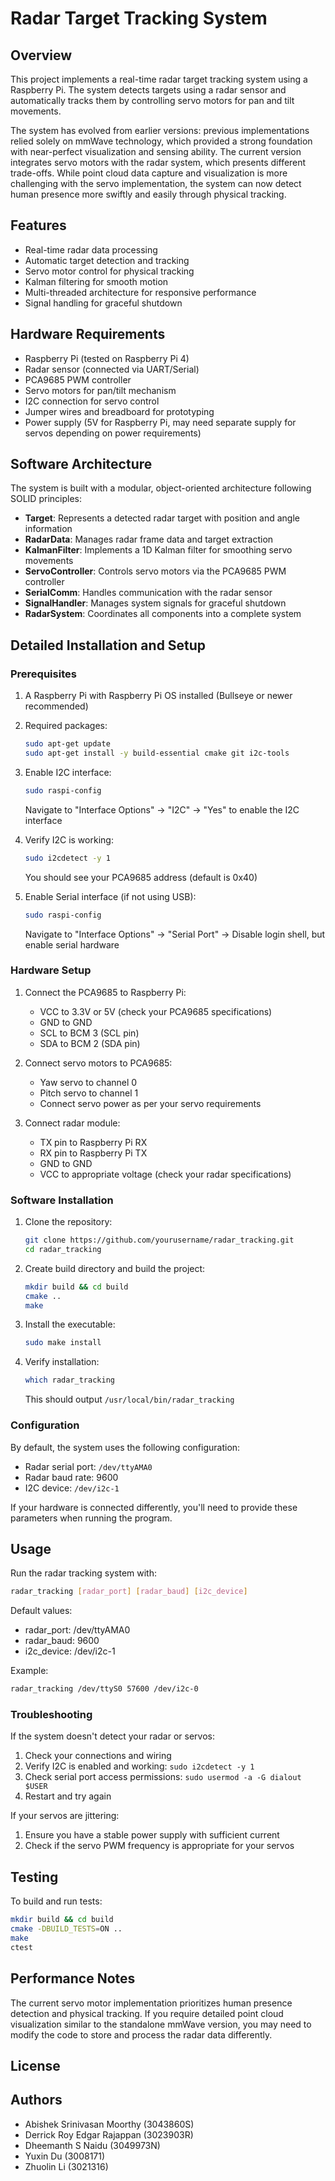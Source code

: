 # Radar Target Tracking System

## Overview

This project implements a real-time radar target tracking system using a Raspberry Pi. The system detects targets using a radar sensor and automatically tracks them by controlling servo motors for pan and tilt movements.

The system has evolved from earlier versions: previous implementations relied solely on mmWave technology, which provided a strong foundation with near-perfect visualization and sensing ability. The current version integrates servo motors with the radar system, which presents different trade-offs. While point cloud data capture and visualization is more challenging with the servo implementation, the system can now detect human presence more swiftly and easily through physical tracking.

## Features

- Real-time radar data processing
- Automatic target detection and tracking
- Servo motor control for physical tracking
- Kalman filtering for smooth motion
- Multi-threaded architecture for responsive performance
- Signal handling for graceful shutdown

## Hardware Requirements

- Raspberry Pi (tested on Raspberry Pi 4)
- Radar sensor (connected via UART/Serial)
- PCA9685 PWM controller
- Servo motors for pan/tilt mechanism
- I2C connection for servo control
- Jumper wires and breadboard for prototyping
- Power supply (5V for Raspberry Pi, may need separate supply for servos depending on power requirements)

## Software Architecture

The system is built with a modular, object-oriented architecture following SOLID principles:

- **Target**: Represents a detected radar target with position and angle information
- **RadarData**: Manages radar frame data and target extraction
- **KalmanFilter**: Implements a 1D Kalman filter for smoothing servo movements
- **ServoController**: Controls servo motors via the PCA9685 PWM controller
- **SerialComm**: Handles communication with the radar sensor
- **SignalHandler**: Manages system signals for graceful shutdown
- **RadarSystem**: Coordinates all components into a complete system

## Detailed Installation and Setup

### Prerequisites

1. A Raspberry Pi with Raspberry Pi OS installed (Bullseye or newer recommended)
2. Required packages:
   ```bash
   sudo apt-get update
   sudo apt-get install -y build-essential cmake git i2c-tools
   ```

3. Enable I2C interface:
   ```bash
   sudo raspi-config
   ```
   Navigate to "Interface Options" → "I2C" → "Yes" to enable the I2C interface

4. Verify I2C is working:
   ```bash
   sudo i2cdetect -y 1
   ```
   You should see your PCA9685 address (default is 0x40)

5. Enable Serial interface (if not using USB):
   ```bash
   sudo raspi-config
   ```
   Navigate to "Interface Options" → "Serial Port" → Disable login shell, but enable serial hardware

### Hardware Setup

1. Connect the PCA9685 to Raspberry Pi:
   - VCC to 3.3V or 5V (check your PCA9685 specifications)
   - GND to GND
   - SCL to BCM 3 (SCL pin)
   - SDA to BCM 2 (SDA pin)

2. Connect servo motors to PCA9685:
   - Yaw servo to channel 0
   - Pitch servo to channel 1
   - Connect servo power as per your servo requirements

3. Connect radar module:
   - TX pin to Raspberry Pi RX
   - RX pin to Raspberry Pi TX
   - GND to GND
   - VCC to appropriate voltage (check your radar specifications)

### Software Installation

1. Clone the repository:
   ```bash
   git clone https://github.com/yourusername/radar_tracking.git
   cd radar_tracking
   ```

2. Create build directory and build the project:
   ```bash
   mkdir build && cd build
   cmake ..
   make
   ```

3. Install the executable:
   ```bash
   sudo make install
   ```

4. Verify installation:
   ```bash
   which radar_tracking
   ```
   This should output `/usr/local/bin/radar_tracking`

### Configuration

By default, the system uses the following configuration:
- Radar serial port: `/dev/ttyAMA0`
- Radar baud rate: 9600
- I2C device: `/dev/i2c-1`

If your hardware is connected differently, you'll need to provide these parameters when running the program.

## Usage

Run the radar tracking system with:

```bash
radar_tracking [radar_port] [radar_baud] [i2c_device]
```

Default values:
- radar_port: /dev/ttyAMA0
- radar_baud: 9600
- i2c_device: /dev/i2c-1

Example:
```bash
radar_tracking /dev/ttyS0 57600 /dev/i2c-0
```

### Troubleshooting

If the system doesn't detect your radar or servos:

1. Check your connections and wiring
2. Verify I2C is enabled and working: `sudo i2cdetect -y 1`
3. Check serial port access permissions: `sudo usermod -a -G dialout $USER`
4. Restart and try again

If your servos are jittering:
1. Ensure you have a stable power supply with sufficient current
2. Check if the servo PWM frequency is appropriate for your servos

## Testing

To build and run tests:

```bash
mkdir build && cd build
cmake -DBUILD_TESTS=ON ..
make
ctest
```

## Performance Notes

The current servo motor implementation prioritizes human presence detection and physical tracking. If you require detailed point cloud visualization similar to the standalone mmWave version, you may need to modify the code to store and process the radar data differently.

## License



## Authors

- Abishek Srinivasan Moorthy (3043860S)
- Derrick Roy Edgar Rajappan (3023903R)
- Dheemanth S Naidu (3049973N)
- Yuxin Du (3008171)
- Zhuolin Li (3021316)
